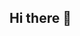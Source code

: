 ## Hi there 👋

<!--

**The GoTo Codes Org**

🙋‍♀️ Welcome to GoTo Codes! This organization offers sample code for various techs to help you quickly learn & apply them.
🌈 Feel free to fork, adapt, and contribute with the respective technology best practies!
-->
